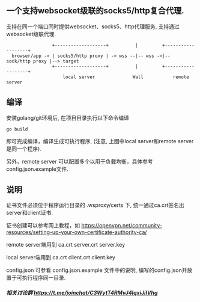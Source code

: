 ## 一个支持websocket级联的socks5/http复合代理.

支持在同一个端口同时提供websocket、socks5、http代理服务, 支持通过websocket级联代理.

```
                 +-------------------+          |         +-------------------+
  browser/app -> | socks5/http proxy | -> wss --|-- wss ->|-- sock/http proxy |--> target
                 +-------------------+          |         +-------------------+
                     local server              Wall           remote server
```

## 编译

安装golang/git环境后, 在项目目录执行以下命令编译
```
go build
```

即可完成编译，编译生成可执行程序, (注意, 上图中local server和remote server是同一个程序).

另外，remote server 可以配置多个以用于负载均衡，具体参考config.json.example文件.

## 说明

证书文件必须位于程序运行目录的 .wsproxy/certs 下, 统一通过ca.crt签名出server和client证书.

证书创建可以参考网上教程，如 https://openvpn.net/community-resources/setting-up-your-own-certificate-authority-ca/

remote server端用到
ca.crt
server.crt
server.key

local server端用到
ca.crt
client.crt
client.key

config.json 可参看 config.json.example 文件中的说明, 编写的config.json并放置于可执行程序同一目录.


##### 相关讨论群 https://t.me/joinchat/C3WytT4RMvJ4lqxiJiIVhg
